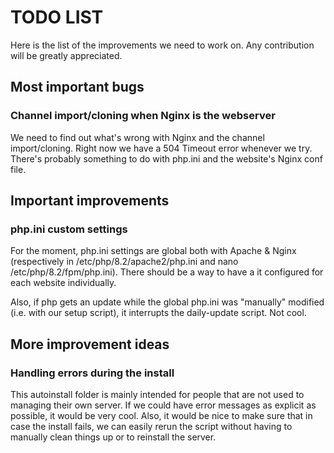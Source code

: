 # TODO LIST

Here is the list of the improvements we need to work on. Any contribution will be greatly appreciated.

## Most important bugs

### Channel import/cloning when Nginx is the webserver

We need to find out what's wrong with Nginx and the channel import/cloning. Right now we have a 504 Timeout error whenever we try. There's probably something to do with php.ini and the website's Nginx conf file.

## Important improvements

### php.ini custom settings

For the moment, php.ini settings are global both with Apache & Nginx (respectively in /etc/php/8.2/apache2/php.ini and nano /etc/php/8.2/fpm/php.ini). There should be a way to have a it configured for each website individually.

Also, if php gets an update while the global php.ini was "manually" modified (i.e. with our setup script), it interrupts the daily-update script. Not cool.

## More improvement ideas

### Handling errors during the install

This autoinstall folder is mainly intended for people that are not used to managing their own server. If we could have error messages as explicit as possible, it would be very cool. Also, it would be nice to make sure that in case the install fails, we can easily rerun the script without having to manually clean things up or to reinstall the server.
